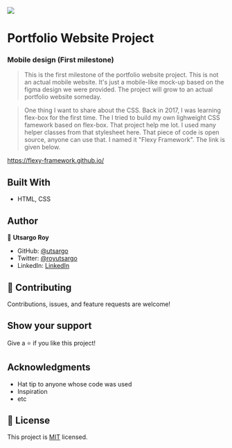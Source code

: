 ![](https://img.shields.io/badge/Microverse-blueviolet)

# Portfolio Website Project
### Mobile design (First milestone)

> This is the first milestone of the portfolio website project. This is not an actual mobile website. It's just a mobile-like mock-up based on the figma design we were provided. The project will grow to an actual portfolio website someday. 

> One thing I want to share about the CSS. Back in 2017, I was learning flex-box for the first time. The I tried to build my own lighweight CSS famework based on flex-box. That project help me lot. I used many helper classes from that stylesheet here. That piece of code is open source, anyone can use that. I named it "Flexy Framework". The link is given below.

https://flexy-framework.github.io/


## Built With

- HTML, CSS


## Author

👤 **Utsargo Roy**

- GitHub: [@utsargo](https://github.com/utsargo)
- Twitter: [@royutsargo](https://twitter.com/royutsargo)
- LinkedIn: [LinkedIn](https://www.linkedin.com/in/utsargo-roy/)


## 🤝 Contributing

Contributions, issues, and feature requests are welcome!

## Show your support

Give a ⭐️ if you like this project!

## Acknowledgments

- Hat tip to anyone whose code was used
- Inspiration
- etc

## 📝 License

This project is [MIT](./MIT.md) licensed.

